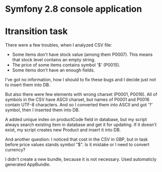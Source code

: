 Symfony 2.8 console application
=======================

Itransition task
========================

There were a few troubles, when I analyzed CSV file:
- Some items don't have stock value (among them P0007). This means that stock level contains an empty string.
- The price of some items contains symbol '$' (P0015).
- Some items don't have an enough fields.

I've got no information, how I should to fix these bugs and I decide just not to insert them into DB.

But also there were few elements with wrong charset (P0001, P0016). All of symbols in the CSV have ASCII charset, but names of P0001 and P0016 contain 
UTF-8 characters. And so I converted them into ASCII and got '?' symbol, then I inserted them into DB.

A added unique index on productCode field in database, but my script always search existing item in database and get it for updating. If it doesn't exist, 
my script creates new Product and insert it into DB.

And another question:
I noticed that cost in the CSV in GBP, but in task before price values stands symbol "$".
Is it mistake or I need to convert currency?

I didn't create a new bundle, because it is not necessary. Used automaticly generated AppBundle.  
 
       